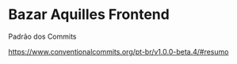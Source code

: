 # Bazar Aquilles Frontend
Padrão dos Commits

https://www.conventionalcommits.org/pt-br/v1.0.0-beta.4/#resumo